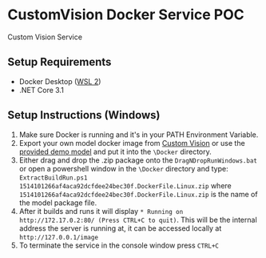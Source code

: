 # CustomVision Docker Service POC
Custom Vision Service

## Setup Requirements

* Docker Desktop ([WSL 2](https://docs.docker.com/desktop/windows/wsl/))
* .NET Core 3.1

## Setup Instructions (Windows)

1. Make sure Docker is running and it's in your PATH Environment Variable.
2. Export your own model docker image from [Custom Vision](https://www.customvision.ai/) or use the [provided demo model](https://github.com/cihansol/CustomVision/releases/download/Release/1514101266af4aca92dcfdee24bec30f.DockerFile.Linux.zip) and put it into the `\Docker` directory.
3. Either drag and drop the .zip package onto the `DragNDropRunWindows.bat` or open a powershell window in the `\Docker` directory and type: `ExtractBuildRun.ps1 1514101266af4aca92dcfdee24bec30f.DockerFile.Linux.zip` where `1514101266af4aca92dcfdee24bec30f.DockerFile.Linux.zip` is the name of the model package file.
4. After it builds and runs it will display `* Running on http://172.17.0.2:80/ (Press CTRL+C to quit)`. This will be the internal address the server is running at, it can be accessed locally at `http://127.0.0.1/image`
5. To terminate the service in the console window press `CTRL+C`
